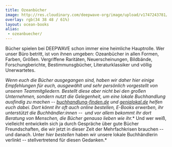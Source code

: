 ```yaml
---
title: Ozeanbücher
image: http://res.cloudinary.com/deepwave-org/image/upload/v1747243781/deepwave.org/Buchempfehlung_Aktion_Meer_Meer_Weniger_Plastik_Ausschnitt_2.jpg
overlay: rgb(34 38 48 / 61%)
layout: ocean-books
alias:
 - ozeanbuecher/
---
```


Bücher spielen bei DEEPWAVE schon immer eine heimliche Hauptrolle. Wer unser Büro betritt, ist von ihnen umgeben: Ozeanbücher in allen Formen, Farben, Größen. Vergriffene Raritäten, Neuerscheinungen, Bildbände, Forschungberichte, Bestimmunsgbücher, Literaturklassiker und völlig Unerwartetes.

*Wenn euch die Bücher ausgegangen sind, haben wir daher hier einige Empfehlungen für euch, ausgewählt und sehr persönlich vorgestellt von unseren Teammitgliedern. Bestellt diese aber nicht bei den großen Unternehmen, sondern nutzt die Gelegenheit, um eine lokale Buchhandlung ausfindig zu machen -- [buchhandlung-finden.de](https://www.buchhandlung-finden.de/) und [genialokal.de](https://www.genialokal.de/) helfen euch dabei. Dort könnt ihr oft auch online bestellen, E-Books erwerben, ihr unterstützt die Buchhändler:innen --  und vor allem bekommt ihr dort Beratung von Menschen, die Bücher genauso lieben wie ihr.** Und wer weiß, vielleicht entwickeln sich ja durch Gespräche über gute Bücher Freundschaften, die wir jetzt in dieser Zeit der Mehrfachkrisen brauchen -- und danach. Unter *hier bestellen* haben wir unsere lokale Buchhändlerin verlinkt -- stellvertretend für diesen Gedanken.*